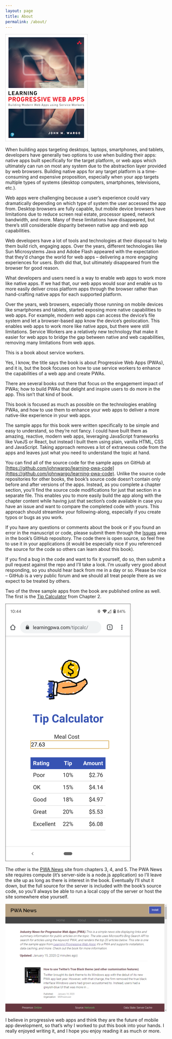 ```yaml
---
layout: page
title: About
permalink: /about/
---
```


[![Learning PWA Cover Image](/images/learning-pwa-256.png)](https://amzn.to/2SgvJjq)

When building apps targeting desktops, laptops, smartphones, and tablets, developers have generally two options to use when building their apps: native apps built specifically for the target platform, or web apps which ultimately can run on most any system due to the abstraction layer provided by web browsers. Building native apps for any target platform is a time-consuming and expensive proposition, especially when your app targets multiple types of systems (desktop computers, smartphones, televisions, etc.).

Web apps were challenging because a user’s experience could vary dramatically depending on which type of system the user accessed the app from. Desktop browsers are fully capable, but mobile device browsers have limitations due to reduce screen real estate, processor speed, network bandwidth, and more. Many of these limitations have disappeared, but there’s still considerable disparity between native app and web app capabilities.

Web developers have a lot of tools and technologies at their disposal to help them build rich, engaging apps. Over the years, different technologies like Sun Microsystems Java  and Adobe Flash  appeared with the expectation that they’d change the world for web apps – delivering a more engaging experiences for users. Both did that, but ultimately disappeared from the browser for good reason.

What developers and users need is a way to enable web apps to work more like native apps. If we had that, our web apps would soar and enable us to more easily deliver cross platform apps through the browser rather than hand-crafting native apps for each supported platform.

Over the years, web browsers, especially those running on mobile devices like smartphones and tablets, started exposing more native capabilities to web apps. For example, modern web apps can access the device’s file system and let a browser-based app know the device’s geolocation. This enables web apps to work more like native apps, but there were still limitations. Service Workers are a relatively new technology that make it easier for web apps to bridge the gap between native and web capabilities, removing many limitations from web apps.

This is a book about service workers.

Yes, I know, the title says the book is about Progressive Web Apps (PWAs), and it is, but the book focuses on how to use service workers to enhance the capabilities of a web app and create PWAs.

There are several books out there that focus on the engagement impact of PWAs; how to build PWAs that delight and inspire users to do more in the app. This isn’t that kind of book.

This book is focused as much as possible on the technologies enabling PWAs, and how to use them to enhance your web apps to deliver a more native-like experience in your web apps.

The sample apps for this book were written specifically to be simple and easy to understand, so they’re not fancy. I could have built them as amazing, reactive, modern web apps, leveraging JavaScript frameworks like VueJS or React, but instead I built them using plain, vanilla HTML, CSS and JavaScript. Taking approach removes a lot of extraneous code from the apps and leaves just what you need to understand the topic at hand.

You can find all of the source code for the sample apps on GitHub at [https://github.com/johnwargo/learning-pwa-code](https://github.com/johnwargo/learning-pwa-code). Unlike the source code repositories for other books, the book’s source code doesn’t contain only before and after versions of the apps. Instead, as you complete a chapter section, you’ll find the source code modifications for just that section in a separate file. This enables you to more easily build the app along with the chapter content while having just that section’s code available in case you have an issue and want to compare the completed code with yours. This approach should streamline your following-along, especially if you create typos or bugs as you work.

If you have any questions or comments about the book or if you found an error in the manuscript or code, please submit them through the [Issues](https://github.com/johnwargo/learning-pwa-code/issues) area in the book’s GitHub repository. The code there is open source, so feel free to use it in your applications (it would be especially nice if you referenced the source for the code so others can learn about this book).

If you find a bug in the code and want to fix it yourself, do so, then submit a pull request against the repo and I’ll take a look. I’m usually very good about responding, so you should hear back from me in a day or so. Please be nice – GitHub is a very public forum and we should all treat people there as we expect to be treated by others.

Two of the three sample apps from the book are published online as well. The first is the [Tip Calculator](https://learningpwa.com/tipcalc/) from Chapter 2. 

![Tip Calculator](/images/tip-calculator.png)

The other is the [PWA News](https://pwa-news.com) site from chapters 3, 4, and 5. The PWA News site requires compute (it’s server-side is a node.js application) so I’ll leave the site up as long as there is interest in the book. Eventually I’ll shut it down, but the full source for the server is included with the book’s source code, so you’ll always be able to run a local copy of the server or host the site somewhere else yourself.

![PWA News Site](/images/pwa-news.png)

I believe in progressive web apps and think they are the future of mobile app development, so that’s why I worked to put this book into your hands. I really enjoyed writing it, and I hope you enjoy reading it as much or more.
